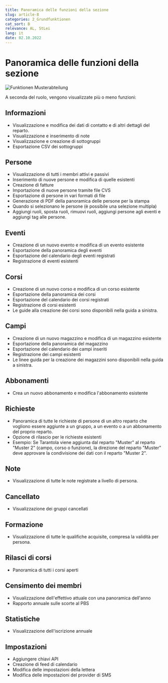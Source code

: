 ```yaml
---
title: Panoramica delle funzioni della sezione
slug: article-8
categories: 2_Grundfunktionen
cat_sort: B
relevance: AL, StLei
lang: it
date: 02.10.2022
---
```


# Panoramica delle funzioni della sezione

![Funktionen Musterabteilung](/images/basicfunctions/musterabteilung_funktionen_it.jpg)

A seconda del ruolo, vengono visualizzate più o meno funzioni: 

## Informazioni
* Visualizzazione e modifica dei dati di contatto e di altri dettagli del reparto. 
* Visualizzazione e inserimento di note 
* Visualizzazione e creazione di sottogruppi 
* Esportazione CSV dei sottogruppi 

## Persone 
* Visualizzazione di tutti i membri attivi e passivi 
* Inserimento di nuove persone e modifica di quelle esistenti 
* Creazione di fatture  
* Importazione di nuove persone tramite file CVS  
* Esportazione di persone in vari formati di file  
* Generazione di PDF della panoramica delle persone per la stampa 
* Quando si selezionano le persone (è possibile una selezione multipla)
* Aggiungi ruoli, sposta ruoli, rimuovi ruoli, aggiungi persone agli eventi e aggiungi tag alle persone. 

## Eventi
* Creazione di un nuovo evento e modifica di un evento esistente 
* Esportazione della panoramica degli eventi 
* Esportazione del calendario degli eventi registrati 
* Registrazione di eventi esistenti  
 
## Corsi
* Creazione di un nuovo corso e modifica di un corso esistente 
* Esportazione della panoramica dei corsi 
* Esportazione del calendario dei corsi registrati 
* Registrazione di corsi esistenti 
* Le guide alla creazione dei corsi sono disponibili nella guida a sinistra.

## Campi
* Creazione di un nuovo magazzino e modifica di un magazzino esistente 
* Esportazione della panoramica del magazzino 
* Esportazione del calendario dei campi inseriti 
* Registrazione dei campi esistenti  
* Le linee guida per la creazione dei magazzini sono disponibili nella guida a sinistra.

## Abbonamenti
* Crea un nuovo abbonamento e modifica l'abbonamento esistente  

## Richieste
* Panoramica di tutte le richieste di persone di un altro reparto che vogliono essere aggiunte a un gruppo, a un evento o a un abbonamento del proprio reparto. 
* Opzione di rilascio per le richieste esistenti 
* Esempio: Se Tarantola viene aggiunta dal reparto "Muster" al reparto "Muster 2" (campo, corso o funzione), la direzione del reparto "Muster" deve approvare la condivisione dei dati con il reparto "Muster 2". 

## Note
* Visualizzazione di tutte le note registrate a livello di persona. 

## Cancellato
* Visualizzazione dei gruppi cancellati 

## Formazione
* Visualizzazione di tutte le qualifiche acquisite, compresa la validità per persona. 

## Rilasci di corsi
* Panoramica di tutti i corsi aperti  

## Censimento dei membri
* Visualizzazione dell'effettivo attuale con una panoramica dell'anno 
* Rapporto annuale sulle scorte al PBS 

## Statistiche
* Visualizzazione dell'iscrizione annuale 

## Impostazioni
* Aggiungere chiavi API 
* Creazione di feed di calendario 
* Modifica delle impostazioni della lettera 
* Modifica delle impostazioni del provider di SMS  
